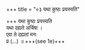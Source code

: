 +++
title = "०३ यथा कुष्ठः प्रयस्यति"

+++
यथा कुष्ठः प्रयस्यति  
यथा दह्यते अर्चिषा ।  
एवा ते दह्यतां मनः  
प्र (…) ॥ +++(see 1e)+++
